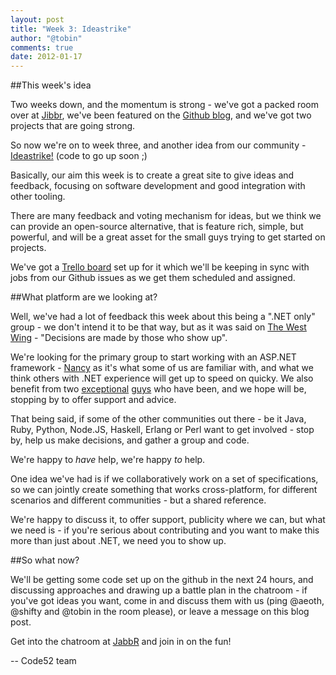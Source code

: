 ```yaml
--- 
layout: post
title: "Week 3: Ideastrike"
author: "@tobin"
comments: true
date: 2012-01-17
---
```


##This week's idea

Two weeks down, and the momentum is strong - we've got a packed room over at [Jibbr](http://jabbr.net/#/rooms/code52), we've been featured on the [Github blog](https://github.com/blog/1024-a-new-coding-project-every-week-at-code52), and we've got two projects that are going strong.

So now we're on to week three, and another idea from our community - [Ideastrike!](https://github.com/Code52/Ideastrike) (code to go up soon ;)

Basically, our aim this week is to create a great site to give ideas and feedback, focusing on software development and good integration with other tooling.

There are many feedback and voting mechanism for ideas, but we think we can provide an open-source alternative, that is feature rich, simple, but powerful, and will be a great asset for the small guys trying to get started on projects.

We've got a [Trello board](https://trello.com/board/ideastrike/4f137b417201526045146b8a) set up for it which we'll be keeping in sync with jobs from our Github issues as we get them scheduled and assigned.

##What platform are we looking at?

Well, we've had a lot of feedback this week about this being a ".NET only" group - we don't intend it to be that way, but as it was said on [The West Wing](http://en.wikipedia.org/wiki/The_West_Wing) - "Decisions are made by those who show up".

We're looking for the primary group to start working with an ASP.NET framework - [Nancy](https://github.com/NancyFx/Nancy) as it's what some of us are familiar with, and what we think others with .NET experience will get up to speed on quicky.  We also benefit from two [exceptional](https://twitter.com/grumpydev) [guys](https://twitter.com/thecodejunkie) who have been, and we hope will be, stopping by to offer support and advice.

That being said, if some of the other communities out there - be it Java, Ruby, Python, Node.JS, Haskell, Erlang or Perl want to get involved - stop by, help us make decisions, and gather a group and code.

We're happy to *have* help, we're happy *to* help.

One idea we've had is if we collaboratively work on a set of specifications, so we can jointly create something that works cross-platform, for different scenarios and different communities - but a shared reference.

We're happy to discuss it, to offer support, publicity where we can, but what we need is - if you're serious about contributing and you want to make this more than just about .NET, we need you to show up.

##So what now?

We'll be getting some code set up on the github in the next 24 hours, and discussing approaches and drawing up a battle plan in the chatroom - if you've got ideas you want, come in and discuss them with us (ping @aeoth, @shifty and @tobin in the room please), or leave a message on this blog post.

Get into the chatroom at [JabbR](http://jabbr.net/#/rooms/code52) and join in on the fun!

-- Code52 team